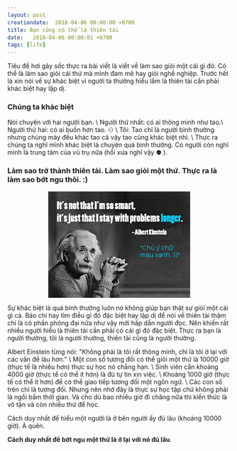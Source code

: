 ```yaml
---
layout: post
creationdate:  2018-04-06 00:00:00 +0700
title: Bạn cũng có thể là thiên tài
date:   2018-04-06 00:00:01 +0700
tags: [life]
---
```

Tiêu đề hơi gây sốc thực ra bài viết là viết về làm sao giỏi một cái gì đó. Có thể là làm sao giỏi cái thứ mà mình đam mê hay giỏi nghề nghiệp. Trước hết là xin nói về sự khác biệt vì người ta thường hiểu lầm là thiên tài cần phải khác biệt hay lập dị.

### Chúng ta khác biệt
Nói chuyện với hai người bạn. \\
Người thứ nhất: có ai thông minh như tao.\\
Người thứ hai: có ai buồn hơn tao.  &#9863;  \\
Tôi: Tao chỉ là người bình thường nhưng chúng mày đều khác tao cả vậy tao cũng khác biệt nhỉ. \\
Thực ra chúng ta nghĩ mình khác biệt là chuyện quá bình thường. Có người còn nghĩ mình là trung tâm của vũ trụ nữa (hồi xưa nghĩ vậy &#9865; ).

### Làm sao trở thành thiên tài. Làm sao giỏi một thứ. Thực ra là làm sao bớt ngu thôi. :)

<img style = "display: block; max-width: 100%; margin: auto;"  src="/assets/pictures/einstein-smart.png" alt="Einstein">

Sự khác biệt là quá bình thường luôn nó không giúp bạn thật sự giỏi một cái gì cả. Báo chí hay tìm điều gì đó đặc biệt hay lập dị để nói về thiên tài thậm chí là có phần phóng đại nữa như vậy mới hấp dẫn người đọc. Nên khiến rất nhiều người hiểu là thiên tài cần phải có cái gì đó đặc biệt. Thực ra bạn là người thường, tôi là người thường, thiên tài cũng là người thường.

Albert Einstein từng nói: "Không phải là tôi rất thông minh, chỉ là tôi ở lại với các vấn đề lâu hơn." \\
Một con số tương đối có thể giỏi một thứ là 10000 giờ (thực tế là nhiều hơn) thực sự học nó chẳng hạn. \\
Sinh viên cần khoảng 4000 giờ (thực tế có thể ít hơn) là đủ tự tin xin việc. \\
Khoảng 1000 giờ (thực tế có thể ít hơn) để có thể giao tiếp tương đối một ngôn ngữ. \\
Các con số trên chỉ là tương đối. Nhưng nên nhớ đây là thực sự học tập chứ không phải là ngồi bấm thời gian. Và cho dù bao nhiêu giờ đi chăng nữa thì kiến thức là vô tận và còn nhiều thứ để học.

Cách duy nhất để hiểu một người là ở bên người ấy đủ lâu (khoảng 10000 giờ). À quên.

**Cách duy nhất để bớt ngu một thứ là ở lại với nó đủ lâu**.